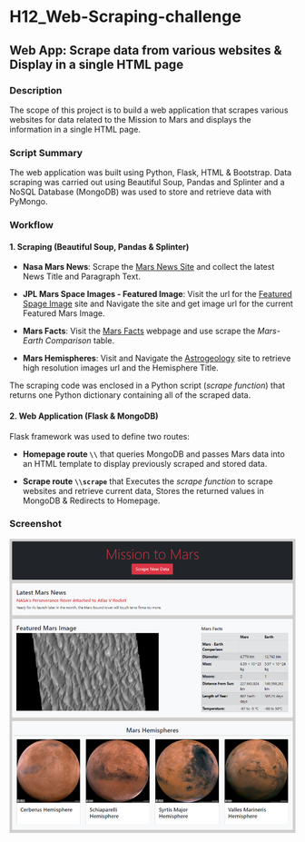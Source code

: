 # H12_Web-Scraping-challenge
## Web App: Scrape data from various websites & Display in a single HTML page

### Description
The scope of this project is to build a web application that scrapes various websites for data related to the Mission to Mars and displays the information in a single HTML page.


### Script Summary
The web application was built using Python, Flask, HTML & Bootstrap. Data scraping was carried out using Beautiful Soup, Pandas and Splinter and a NoSQL Database (MongoDB) was used to store and retrieve data with PyMongo. 


### Workflow

#### 1. Scraping (Beautiful Soup, Pandas & Splinter)

  + **Nasa Mars News**: Scrape the [Mars News Site](https://redplanetscience.com/) and collect the latest News Title and Paragraph Text.

  + **JPL Mars Space Images - Featured Image**: Visit the url for the [Featured Spage Image](https://spaceimages-mars.com/) site and Navigate the site and get image url for the current Featured Mars Image.

  + **Mars Facts**: Visit the [Mars Facts](https://galaxyfacts-mars.com/) webpage and use scrape the *Mars-Earth Comparison* table. 

  + **Mars Hemispheres**: Visit and Navigate the [Astrogeology](https://marshemispheres.com/) site to retrieve high resolution images url and the Hemisphere Title.

  The scraping code was enclosed in a Python script (*scrape function*) that returns one Python dictionary containing all of the scraped data.
  
#### 2. Web Application (Flask & MongoDB)

Flask framework was used to define two routes:

  + **Homepage route `\\`** that queries MongoDB and passes Mars data into an HTML template to display previously scraped and stored data.

  + **Scrape route `\\scrape`** that Executes the *scrape function* to scrape websites and retrieve current data, Stores the returned values in MongoDB & Redirects to Homepage.


### Screenshot
![WebApp_Screenshot](MissionToMars/Images/WebApp_Screenshot.png)